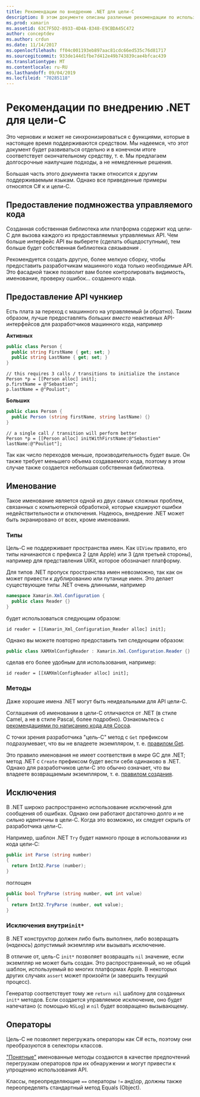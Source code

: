 ```yaml
---
title: Рекомендации по внедрению .NET для цели-C
description: В этом документе описаны различные рекомендации по использованию внедрения .NET с целью-C. В нем обсуждается предоставление подмножества управляемого кода, предоставление API чункиер, именование и многое другое.
ms.prod: xamarin
ms.assetid: 63C7F5D2-8933-4D4A-8348-E9CBDA45C472
author: conceptdev
ms.author: crdun
ms.date: 11/14/2017
ms.openlocfilehash: ff04c001193eb897aac81cdc66ed535c76d81717
ms.sourcegitcommit: 933de144d1fbe7d412e49b743839cae4bfcac439
ms.translationtype: MT
ms.contentlocale: ru-RU
ms.lasthandoff: 09/04/2019
ms.locfileid: "70285118"
---
```

# <a name="net-embedding-best-practices-for-objective-c"></a>Рекомендации по внедрению .NET для цели-C

Это черновик и может не синхронизироваться с функциями, которые в настоящее время поддерживаются средством. Мы надеемся, что этот документ будет развиваться отдельно и в конечном итоге соответствует окончательному средству, т. е. Мы предлагаем долгосрочные наилучшие подходы, а не немедленные решения.

Большая часть этого документа также относится к другим поддерживаемым языкам. Однако все приведенные примеры относятся C# к и цели-C.

## <a name="exposing-a-subset-of-the-managed-code"></a>Предоставление подмножества управляемого кода

Созданная собственная библиотека или платформа содержит код цели-C для вызова каждого из предоставляемых управляемых API. Чем больше интерфейс API вы выберете (сделать общедоступным), тем больше будет собственная библиотека _связывания_ .

Рекомендуется создать другую, более мелкую сборку, чтобы предоставить разработчикам машинного кода только необходимые API. Это фасадной также позволит вам более контролировать видимость, именование, проверку ошибок... созданного кода.

## <a name="exposing-a-chunkier-api"></a>Предоставление API чункиер

Есть плата за переход с машинного на управляемый (и обратно). Таким образом, лучше предоставлять _больших вместо_ неактивных API-интерфейсов для разработчиков машинного кода, например

**Активных**

```csharp
public class Person {
  public string FirstName { get; set; }
  public string LastName { get; set; }
}
```

```objc
// this requires 3 calls / transitions to initialize the instance
Person *p = [[Person alloc] init];
p.firstName = @"Sebastien";
p.lastName = @"Pouliot";
```

**Больших**

```csharp
public class Person {
  public Person (string firstName, string lastName) {}
}
```

```objc
// a single call / transition will perform better
Person *p = [[Person alloc] initWithFirstName:@"Sebastien" lastName:@"Pouliot"];
```

Так как число переходов меньше, производительность будет выше. Он также требует меньшего объема создаваемого кода, поэтому в этом случае также создается небольшая собственная библиотека.

## <a name="naming"></a>Именование

Такое именование является одной из двух самых сложных проблем, связанных с компьютерной обработкой, которые кэшируют ошибки недействительности и отключения. Надеюсь, внедрение .NET может быть экранировано от всех, кроме именования.

### <a name="types"></a>Типы

Цель-C не поддерживает пространства имен. Как `UIView` правило, его типы начинаются с префикса 2 (для Apple) или 3 (для третьей стороны), например для представления UIKit, которое обозначает платформу.

Для типов .NET пропуск пространства имен невозможно, так как он может привести к дублированию или путанице имен. Это делает существующие типы .NET очень длинными, например

```csharp
namespace Xamarin.Xml.Configuration {
  public class Reader {}
}
```

будет использоваться следующим образом:

```objc
id reader = [[Xamarin_Xml_Configuration_Reader alloc] init];
```

Однако вы можете повторно предоставить тип следующим образом:

```csharp
public class XAMXmlConfigReader : Xamarin.Xml.Configuration.Reader {}
```

сделав его более удобным для использования, например:

```objc
id reader = [[XAMXmlConfigReader alloc] init];
```

### <a name="methods"></a>Методы

Даже хорошие имена .NET могут быть неидеальными для API цели-C.

Соглашения об именовании в цели-C отличаются от .NET (в стиле Camel, а не в стиле Pascal, более подробно).
Ознакомьтесь с [рекомендациями по написанию кода для Cocoa](https://developer.apple.com/library/content/documentation/Cocoa/Conceptual/CodingGuidelines/Articles/NamingMethods.html#//apple_ref/doc/uid/20001282-BCIGIJJF).

С точки зрения разработчика "цель-C" метод с `Get` префиксом подразумевает, что вы не владеете экземпляром, т. е. [правилом Get](https://developer.apple.com/library/content/documentation/CoreFoundation/Conceptual/CFMemoryMgmt/Concepts/Ownership.html#//apple_ref/doc/uid/20001148-SW1).

Это правило именования не имеет соответствия в мире GC для .NET; метод .NET с `Create` префиксом будет вести себя одинаково в .NET. Однако для разработчиков цели-C это обычно означает, что вы владеете возвращаемым экземпляром, т. е. [правилом создания](https://developer.apple.com/library/content/documentation/CoreFoundation/Conceptual/CFMemoryMgmt/Concepts/Ownership.html#//apple_ref/doc/uid/20001148-103029).

## <a name="exceptions"></a>Исключения

В .NET широко распространено использование исключений для сообщения об ошибках. Однако они работают достаточно долго и не сильно идентичны в цели-C. Когда это возможно, их следует скрыть от разработчика цели-C.

Например, шаблон .NET `Try` будет намного проще в использовании из кода цели-C:

```csharp
public int Parse (string number)
{
  return Int32.Parse (number);
}
```

поглощен

```csharp
public bool TryParse (string number, out int value)
{
  return Int32.TryParse (number, out value);
}
```

### <a name="exceptions-inside-init"></a>Исключения внутри`init*`

В .NET конструктор должен либо быть выполнен, либо возвращать (_надеюсь_) допустимый экземпляр или вызывать исключение.

В отличие от, цель-C `init*` позволяет возвращать `nil` значение, если экземпляр не может быть создан. Это распространенный, но не общий шаблон, используемый во многих платформах Apple. В некоторых других случаях `assert` может произойти (и завершить текущий процесс).

Генератор соответствует тому же `return nil` шаблону для созданных `init*` методов. Если создается управляемое исключение, оно будет напечатано (с помощью `NSLog`) и `nil` будет возвращено вызывающему.

## <a name="operators"></a>Операторы

Цель-C не позволяет перегружать операторы как C# есть, поэтому они преобразуются в селекторы классов.

["Понятные"](https://docs.microsoft.com/dotnet/standard/design-guidelines/operator-overloads) именованные методы создаются в качестве предпочтений перегрузкам операторов при их обнаружении и могут привести к упрощению использования API.

Классы, переопределяющие `==` операторы `!=` анд\ор, должны также переопределять стандартный метод Equals (Object).
